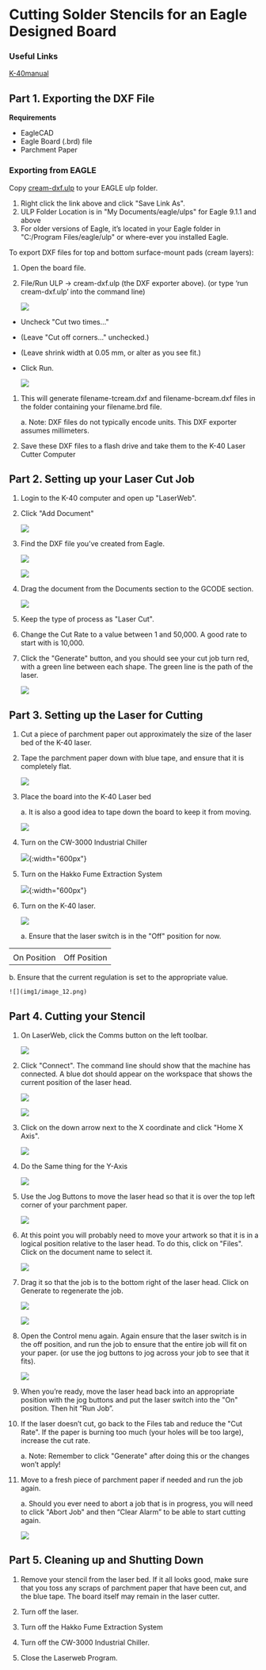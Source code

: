 # Cutting Solder Stencils for an Eagle Designed Board

### Useful Links
[K-40manual](K-40manual.pdf)

## Part 1. Exporting the DXF File

**Requirements**

* EagleCAD
* Eagle Board (.brd) file
* Parchment Paper

### Exporting from EAGLE

Copy [cream-dxf.ulp](https://github.com/SWITCHSCIENCE/ssci-eagle-public/raw/master/cream-dxf.ulp) to your EAGLE ulp folder.

1. Right click the link above and click "Save Link As".
2. ULP Folder Location is in  "My Documents/eagle/ulps" for Eagle 9.1.1 and above
3. For older versions of Eagle, it’s located in your Eagle folder in "C:/Program Files/eagle/ulp" or where-ever you installed Eagle.

To export DXF files for top and bottom surface-mount pads (cream layers):

1. Open the board file.

2. File/Run ULP -> cream-dxf.ulp (the DXF exporter above). (or type ‘run cream-dxf.ulp’ into the command line)

    ![](img1/image_0.png)

* Uncheck "Cut two times..."
* (Leave "Cut off corners..." unchecked.)
* (Leave shrink width at 0.05 mm, or alter as you see fit.)
* Click Run.

    ![](img1/image_1.png)

1. This will generate filename-tcream.dxf and filename-bcream.dxf files in the folder containing your filename.brd file.

    a. Note: DXF files do not typically encode units. This DXF exporter assumes millimeters.

2. Save these DXF files to a flash drive and take them to the K-40 Laser Cutter Computer

## Part 2. Setting up your Laser Cut Job

1. Login to the K-40 computer and open up "LaserWeb".

2. Click "Add Document"

    ![](img1/image_2.png)

3. Find the DXF file you’ve created from Eagle.

    ![](img1/image_3.png)

    ![](img1/image_4.png)

4. Drag the document from the Documents section to the GCODE section.

    ![](img1/image_5.png)

5. Keep the type of process as "Laser Cut".

6. Change the Cut Rate to a value between 1 and 50,000. A good rate to start with is 10,000.

7. Click the "Generate" button, and you should see your cut job turn red, with a green line between each shape. The green line is the path of the laser.

    ![](img1/image_6.png)

## Part 3. Setting up the Laser for Cutting

1. Cut a piece of parchment paper out approximately the size of the laser bed of the K-40 laser. 

2. Tape the parchment paper down with blue tape, and ensure that it is completely flat.

    ![](img1/image_7.png)

3. Place the board into the K-40 Laser bed

    a. It is also a good idea to tape down the board to keep it from moving.

    ![](img1/image_8.png)

4. Turn on the CW-3000 Industrial Chiller

    ![](img/image19.jpg){:width="600px"}

5. Turn on the Hakko Fume Extraction System

    ![](img/image20.jpg){:width="600px"}

6. Turn on the K-40 laser.

    ![](img1/image_11.png)

   a. Ensure that the laser switch is in the "Off" position for now.

<table>
  <tr>
    <td></td>
    <td></td>
  </tr>
  <tr>
    <td>On Position</td>
    <td>Off Position</td>
  </tr>
</table>

   b. Ensure that the current regulation is set to the appropriate value.

    ![](img1/image_12.png)

## Part 4. Cutting your Stencil

1. On LaserWeb, click the Comms button on the left toolbar.

    ![](img1/image_13.png)

2. Click "Connect". The command line should show that the machine has connected. A blue dot should appear on the workspace that shows the current position of the laser head.

    ![](img1/image_14.png)

    ![](img1/image_15.png)

3. Click on the down arrow next to the X coordinate and click "Home X Axis".

    ![](img1/image_16.png)

4. Do the Same thing for the Y-Axis

    ![](img1/image_17.png)

5. Use the Jog Buttons to move the laser head so that it is over the top left corner of your parchment paper.

    ![](img1/image_18.png)

6. At this point you will probably need to move your artwork so that it is in a logical position relative to the laser head. To do this, click on "Files". Click on the document name to select it.

    ![](img1/image_19.png)

7. Drag it so that the job is to the bottom right of the laser head. Click on Generate to regenerate the job.

    ![](img1/image_20.png)

    ![](img1/image_21.png)

8. Open the Control menu again. Again ensure that the laser switch is in the off position, and run the job to ensure that the entire job will fit on your paper. (or use the jog buttons to jog across your job to see that it fits).

    ![](img1/image_22.png)

9. When you’re ready, move the laser head back into an appropriate position with the jog buttons and put the laser switch into the "On" position. Then hit “Run Job”.

10. If the laser doesn’t cut, go back to the Files tab and reduce the "Cut Rate". If the paper is burning too much (your holes will be too large), increase the cut rate.

    a. Note: Remember to click "Generate" after doing this or the changes won’t apply!

11. Move to a fresh piece of parchment paper if needed and run the job again.

    a. Should you ever need to abort a job that is in progress, you will need to click "Abort Job" and then “Clear Alarm” to be able to start cutting again.

    ![](img1/image_23.png)

## Part 5. Cleaning up and Shutting Down

1. Remove your stencil from the laser bed. If it all looks good, make sure that you toss any scraps of parchment paper that have been cut, and the blue tape. The board itself may remain in the laser cutter. 

2. Turn off the laser.

3. Turn off the Hakko Fume Extraction System

4. Turn off the CW-3000 Industrial Chiller.

5. Close the Laserweb Program.

